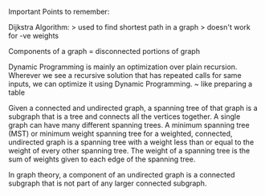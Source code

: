 Important Points to remember:

Dijkstra Algorithm: 
	> used to find shortest path in a graph
	> doesn't work for -ve weights
	
Components of a graph = disconnected portions of graph

Dynamic Programming is mainly an optimization over plain recursion. Wherever we see a recursive solution that has repeated calls for same inputs, we can optimize it using Dynamic Programming. 
~ like preparing a table
		
Given a connected and undirected graph, a spanning tree of that graph is a subgraph that is a tree and connects all the vertices together. 
A single graph can have many different spanning trees. 
A minimum spanning tree (MST) or minimum weight spanning tree for a weighted, connected, undirected graph is a spanning tree with a weight less than or equal to the weight of every other spanning tree. 
The weight of a spanning tree is the sum of weights given to each edge of the spanning tree.

In graph theory, a component of an undirected graph is a connected subgraph that is not part of any larger connected subgraph.

